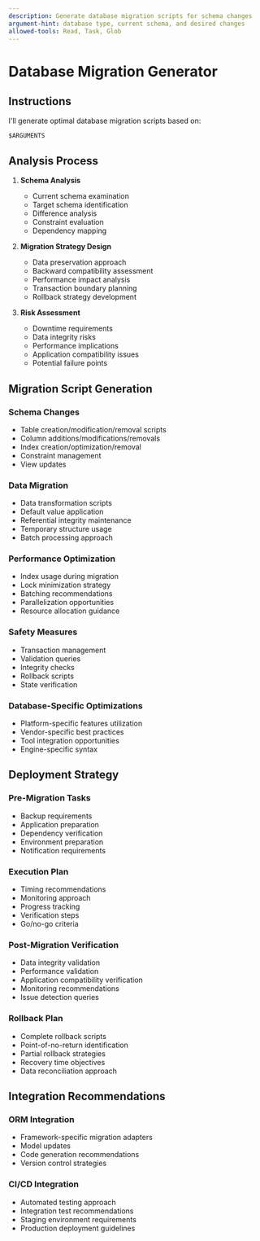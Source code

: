 ```yaml
---
description: Generate database migration scripts for schema changes
argument-hint: database type, current schema, and desired changes
allowed-tools: Read, Task, Glob
---
```


# Database Migration Generator

## Instructions

I'll generate optimal database migration scripts based on:

```
$ARGUMENTS
```

## Analysis Process

1. **Schema Analysis**
   - Current schema examination
   - Target schema identification
   - Difference analysis
   - Constraint evaluation
   - Dependency mapping

2. **Migration Strategy Design**
   - Data preservation approach
   - Backward compatibility assessment
   - Performance impact analysis
   - Transaction boundary planning
   - Rollback strategy development

3. **Risk Assessment**
   - Downtime requirements
   - Data integrity risks
   - Performance implications
   - Application compatibility issues
   - Potential failure points

## Migration Script Generation

### Schema Changes
- Table creation/modification/removal scripts
- Column additions/modifications/removals
- Index creation/optimization/removal
- Constraint management
- View updates

### Data Migration
- Data transformation scripts
- Default value application
- Referential integrity maintenance
- Temporary structure usage
- Batch processing approach

### Performance Optimization
- Index usage during migration
- Lock minimization strategy
- Batching recommendations
- Parallelization opportunities
- Resource allocation guidance

### Safety Measures
- Transaction management
- Validation queries
- Integrity checks
- Rollback scripts
- State verification

### Database-Specific Optimizations
- Platform-specific features utilization
- Vendor-specific best practices
- Tool integration opportunities
- Engine-specific syntax

## Deployment Strategy

### Pre-Migration Tasks
- Backup requirements
- Application preparation
- Dependency verification
- Environment preparation
- Notification requirements

### Execution Plan
- Timing recommendations
- Monitoring approach
- Progress tracking
- Verification steps
- Go/no-go criteria

### Post-Migration Verification
- Data integrity validation
- Performance validation
- Application compatibility verification
- Monitoring recommendations
- Issue detection queries

### Rollback Plan
- Complete rollback scripts
- Point-of-no-return identification
- Partial rollback strategies
- Recovery time objectives
- Data reconciliation approach

## Integration Recommendations

### ORM Integration
- Framework-specific migration adapters
- Model updates
- Code generation recommendations
- Version control strategies

### CI/CD Integration
- Automated testing approach
- Integration test recommendations
- Staging environment requirements
- Production deployment guidelines